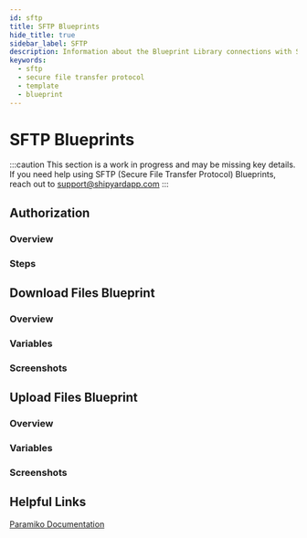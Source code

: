 ```yaml
---
id: sftp
title: SFTP Blueprints
hide_title: true
sidebar_label: SFTP
description: Information about the Blueprint Library connections with SFTP.
keywords:
  - sftp
  - secure file transfer protocol
  - template
  - blueprint
---
```


# SFTP Blueprints

:::caution
This section is a work in progress and may be missing key details. If you need help using SFTP \(Secure File Transfer Protocol\) Blueprints, reach out to support@shipyardapp.com
:::

## Authorization

### Overview

### Steps

## Download Files Blueprint

### Overview

### Variables

### Screenshots

## Upload Files Blueprint

### Overview

### Variables

### Screenshots

## Helpful Links

[Paramiko Documentation](http://docs.paramiko.org/en/stable/)

